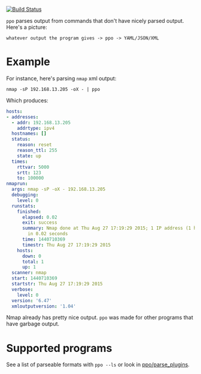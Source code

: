 [![Build Status](https://secure.travis-ci.org/iffy/ppo.png?branch=master)](http://travis-ci.org/iffy/ppo)

`ppo` parses output from commands that don't have nicely parsed output.  Here's a picture:


    whatever output the program gives -> ppo -> YAML/JSON/XML

# Example #

For instance, here's parsing `nmap` xml output:

    nmap -sP 192.168.13.205 -oX - | ppo

Which produces:

```yml
hosts:
- addresses:
  - addr: 192.168.13.205
    addrtype: ipv4
  hostnames: []
  status:
    reason: reset
    reason_ttl: 255
    state: up
  times:
    rttvar: 5000
    srtt: 123
    to: 100000
nmaprun:
  args: nmap -sP -oX - 192.168.13.205
  debugging:
    level: 0
  runstats:
    finished:
      elapsed: 0.02
      exit: success
      summary: Nmap done at Thu Aug 27 17:19:29 2015; 1 IP address (1 host up) scanned
        in 0.02 seconds
      time: 1440710369
      timestr: Thu Aug 27 17:19:29 2015
    hosts:
      down: 0
      total: 1
      up: 1
  scanner: nmap
  start: 1440710369
  startstr: Thu Aug 27 17:19:29 2015
  verbose:
    level: 0
  version: '6.47'
  xmloutputversion: '1.04'
```

Nmap already has pretty nice output.  `ppo` was made for other programs that have garbage output.


# Supported programs #

See a list of parseable formats with `ppo --ls` or look in [ppo/parse_plugins](ppo/parse_plugins/).


